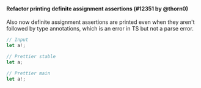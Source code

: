 #### Refactor printing definite assignment assertions (#12351 by @thorn0)

Also now definite assignment assertions are printed even when they aren't followed by type annotations, which is an error in TS but not a parse error.

<!-- prettier-ignore -->
```ts
// Input
let a!;

// Prettier stable
let a;

// Prettier main
let a!;
```
